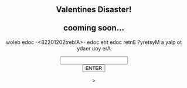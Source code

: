 
<div>
 <center>
 <!-- Display the countdown timer in an element -->
 <p class="timer" id="TIMER"></p>
  
 <h2>Valentines Disaster!<br>
  <br>
  cooming soon...</h2>

 </center>
</div>

<div class="">
 <center>
  
  <div>
    <p>woleb edoc -<82201202treblA>- edoc eht edoc retnE ?yretsyM a yalp ot ydaer uoy erA</p>
  </div>
  
  <div>
  <form class="form1" onsubmit="">
   <input type="text" id="enterCODE" /><br />
   <button class="button-default button-green" type="button" value="VAMOS!" onclick="checkCODE()">ENTER</button>
  </form>
  </div>
  
  <div>
   <p id="checkCODE">>
  </div>
  
  <div>
   <button id="NEXT" class="button button-blue" type="button" style="visibility: hidden" ; onclick="clickNEXT()">CHECK MY CODE</button>
  </div>

 </center>
</div>
            




<link rel="stylesheet" type="text/css" href="./assets/styles.css">

<script src="./assets/count-down-timer.js"></script>
